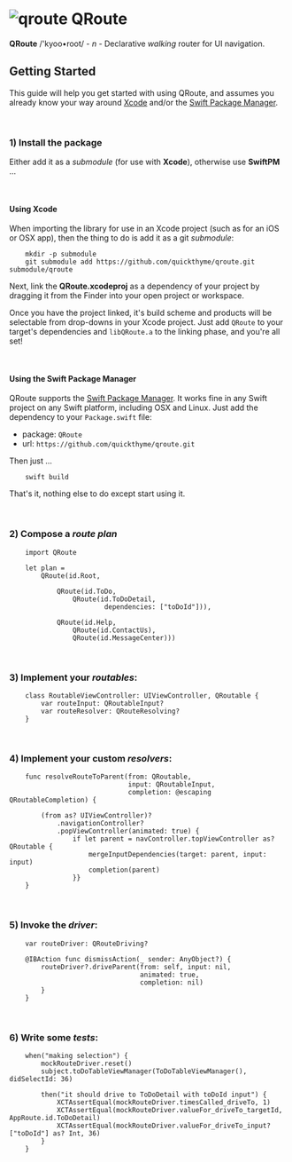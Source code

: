 # ![qroute](icon.png) QRoute

**QRoute** /'kyoo•root/ - *n* - Declarative *walking* router for UI navigation.

## Getting Started

This guide will help you get started with using QRoute, and assumes you already
know your way around [Xcode](https://developer.apple.com/xcode/) and/or
the [Swift Package Manager](https://swift.org/package-manager/).

<br />

### 1) Install the package

Either add it as a *submodule* (for use with **Xcode**), otherwise use **SwiftPM** ...

<br />

#### Using Xcode

When importing the library for use in an Xcode project (such as for an iOS or OSX app), then the
thing to do is add it as a git *submodule*:
  
```
    mkdir -p submodule
    git submodule add https://github.com/quickthyme/qroute.git submodule/qroute

```

Next, link the **QRoute.xcodeproj** as a dependency of your project by dragging it from the Finder
into your open project or workspace.

Once you have the project linked, it's build scheme and products will be selectable from drop-downs
in your Xcode project. Just add `QRoute` to your target's dependencies and `libQRoute.a` to the
linking phase, and you're all set!

<br />

#### Using the Swift Package Manager

QRoute supports the [Swift Package Manager](https://swift.org/package-manager/).
It works fine in any Swift project on any Swift platform, including OSX and Linux. Just add the
dependency to your `Package.swift` file:

  - package: `QRoute`
  - url: `https://github.com/quickthyme/qroute.git`

Then just ...

```
    swift build
```
That's it, nothing else to do except start using it.

<br />

### 2) Compose a *route plan*

```
    import QRoute

    let plan =
        QRoute(id.Root,

	        QRoute(id.ToDo,
	            QRoute(id.ToDoDetail,
	                    dependencies: ["toDoId"])),

	        QRoute(id.Help,
	            QRoute(id.ContactUs),
	            QRoute(id.MessageCenter)))

```

<br />

### 3) Implement your *routables*:

```
    class RoutableViewController: UIViewController, QRoutable {
        var routeInput: QRoutableInput?
        var routeResolver: QRouteResolving?
    }

```

<br />

### 4) Implement your custom *resolvers*:

```
    func resolveRouteToParent(from: QRoutable,
	                          input: QRoutableInput,
	                          completion: @escaping QRoutableCompletion) {

        (from as? UIViewController)?
            .navigationController?
            .popViewController(animated: true) {
                if let parent = navController.topViewController as? QRoutable {
                    mergeInputDependencies(target: parent, input: input)
                    completion(parent)
                }}
	}

```

<br />

### 5) Invoke the *driver*:

```
    var routeDriver: QRouteDriving?

    @IBAction func dismissAction(_ sender: AnyObject?) {
        routeDriver?.driveParent(from: self, input: nil,
                                 animated: true,
                                 completion: nil)
        }
    }

```

<br />

### 6) Write some *tests*:

```
    when("making selection") {
        mockRouteDriver.reset()
        subject.toDoTableViewManager(ToDoTableViewManager(), didSelectId: 36)

        then("it should drive to ToDoDetail with toDoId input") {
            XCTAssertEqual(mockRouteDriver.timesCalled_driveTo, 1)
            XCTAssertEqual(mockRouteDriver.valueFor_driveTo_targetId, AppRoute.id.ToDoDetail)
            XCTAssertEqual(mockRouteDriver.valueFor_driveTo_input?["toDoId"] as? Int, 36)
        }
    }
```
